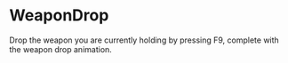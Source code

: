 # WeaponDrop
Drop the weapon you are currently holding by pressing F9, complete with the weapon drop animation.
